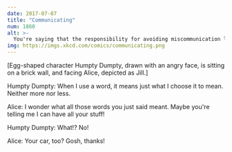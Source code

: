 ```yaml
---
date: 2017-07-07
title: "Communicating"
num: 1860
alt: >-
  You're saying that the responsibility for avoiding miscommunication lies entirely with the listener, not the speaker, which explains why you haven't been able to convince anyone to help you down from that wall.
img: https://imgs.xkcd.com/comics/communicating.png
---
```

[Egg-shaped character Humpty Dumpty, drawn with an angry face, is sitting on a brick wall, and facing Alice, depicted as Jill.]

Humpty Dumpty: When I use a word, it means just what I choose it to mean. Neither more nor less.

Alice: I wonder what all those words you just said meant. Maybe you're telling me I can have all your stuff!

Humpty Dumpty: What!? No!

Alice: Your car, too? Gosh, thanks!